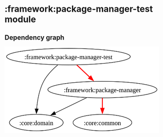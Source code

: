 # :framework:package-manager-test module
## Dependency graph
![Dependency graph](../../docs/images/graphs/dep_graph_framework_package_manager_test.svg)
